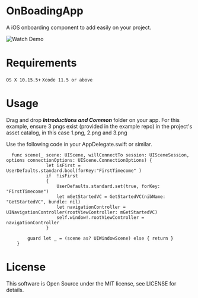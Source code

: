 # OnBoadingApp
A iOS onboarding component to add easily on your project.

![[Watch Demo](https://www.youtube.com/watch?v=DqP-kihCRco)](https://img.youtube.com/vi/DqP-kihCRco/0.jpg)

# Requirements
`OS X 10.15.5+`
`Xcode 11.5 or above`

# Usage
Drag and drop ***Introductions and Common*** folder on your app.
For this example, ensure 3 pngs exist (provided in the example repo) in the project's asset catalog, in this case 1.png, 2.png and 3.png

Use the following code in your AppDelegate.swift or similar.

```
  func scene(_ scene: UIScene, willConnectTo session: UISceneSession, options connectionOptions: UIScene.ConnectionOptions) {
               let isFirst = UserDefaults.standard.bool(forKey:"FirstTimecome" )
               if  !isFirst
               {
                   UserDefaults.standard.set(true, forKey: "FirstTimecome")
                   let mGetStartedVC = GetStartedVC(nibName: "GetStartedVC", bundle: nil)
                   let navigationController = UINavigationController(rootViewController: mGetStartedVC)
                   self.window!.rootViewController = navigationController
               }
        
        guard let _ = (scene as? UIWindowScene) else { return }
    }
```

# License
This software is Open Source under the MIT license, see LICENSE for details.
